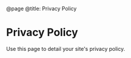 @page
@title: Privacy Policy

# Privacy Policy

Use this page to detail your site's privacy policy.
